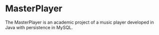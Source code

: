# MasterPlayer
The MasterPlayer is an academic project of a music player developed in Java with persistence in MySQL.

